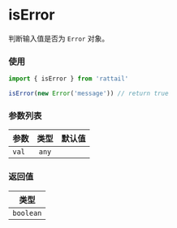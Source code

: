 # isError

判断输入值是否为 `Error` 对象。

### 使用

```ts
import { isError } from 'rattail'

isError(new Error('message')) // return true
```

### 参数列表

| 参数  | 类型  | 默认值 |
| ----- | :---: | -----: |
| `val` | `any` |        |

### 返回值

|   类型    |
| :-------: |
| `boolean` |
